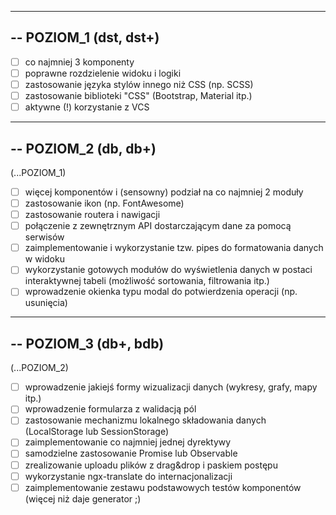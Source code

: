 -------------------------------------------------------------------------------
-- POZIOM_1 (dst, dst+)
-------------------------------------------------------------------------------
- [ ] co najmniej 3 komponenty
- [ ] poprawne rozdzielenie widoku i logiki
- [ ] zastosowanie języka stylów innego niż CSS (np. SCSS)
- [ ] zastosowanie biblioteki "CSS" (Bootstrap, Material itp.)
- [ ] aktywne (!) korzystanie z VCS

-------------------------------------------------------------------------------
-- POZIOM_2 (db, db+)
-------------------------------------------------------------------------------
(...POZIOM_1)
- [ ] więcej komponentów i (sensowny) podział na co najmniej 2 moduły
- [ ] zastosowanie ikon (np. FontAwesome)
- [ ] zastosowanie routera i nawigacji
- [ ] połączenie z zewnętrznym API dostarczającym dane za pomocą serwisów
- [ ] zaimplementowanie i wykorzystanie tzw. pipes do formatowania danych w widoku
- [ ] wykorzystanie gotowych modułów do wyświetlenia danych w postaci interaktywnej
  tabeli (możliwość sortowania, filtrowania itp.) 
- [ ] wprowadzenie okienka typu modal do potwierdzenia operacji (np. usunięcia)

-------------------------------------------------------------------------------
-- POZIOM_3 (db+, bdb)
-------------------------------------------------------------------------------
(...POZIOM_2)
- [ ] wprowadzenie jakiejś formy wizualizacji danych (wykresy, grafy, mapy itp.)
- [ ] wprowadzenie formularza z walidacją pól
- [ ] zastosowanie mechanizmu lokalnego składowania danych (LocalStorage lub 
  SessionStorage)
- [ ] zaimplementowanie co najmniej jednej dyrektywy
- [ ] samodzielne zastosowanie Promise lub Observable
- [ ] zrealizowanie uploadu plików z drag&drop i paskiem postępu
- [ ] wykorzystanie ngx-translate do internacjonalizacji
- [ ] zaimplementowanie zestawu podstawowych testów komponentów (więcej niż daje 
   generator ;)